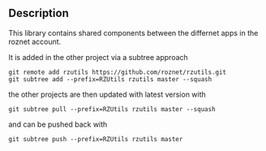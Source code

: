 ## Description

This library contains shared components between the differnet apps in the roznet account.

It is added in the other project via a subtree approach

```
git remote add rzutils https://github.com/roznet/rzutils.git
git subtree add --prefix=RZUtils rzutils master --squash
```

the other projects are then updated with latest version with

```
git subtree pull --prefix=RZUtils rzutils master --squash
```

and can be pushed back with

```
git subtree push --prefix=RZUtils rzutils master
```
